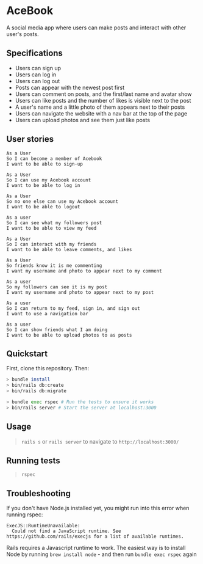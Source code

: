 # AceBook

A social media app where users can make posts and interact with other user's posts.

## Specifications

- Users can sign up
- Users can log in
- Users can log out
- Posts can appear with the newest post first
- Users can comment on posts, and the first/last name and avatar show
- Users can like posts and the number of likes is visible next to the post
- A user's name and a little photo of them appears next to their posts
- Users can navigate the website with a nav bar at the top of the page
- Users can upload photos and see them just like posts

## User stories

```
As a User
So I can become a member of Acebook
I want to be able to sign-up
```

```
As a User
So I can use my Acebook account
I want to be able to log in
```

```
As a User
So no one else can use my Acebook account
I want to be able to logout
```

```
As a user
So I can see what my followers post
I want to be able to view my feed
```

```
As a User
So I can interact with my friends
I want to be able to leave comments, and likes
```

```
As a User
So friends know it is me commenting
I want my username and photo to appear next to my comment
```

```
As a user
So my followers can see it is my post
I want my username and photo to appear next to my post
```

```
As a user
So I can return to my feed, sign in, and sign out
I want to use a navigation bar
```

```
As a user
So I can show friends what I am doing
I want to be able to upload photos to as posts
```

## Quickstart

First, clone this repository. Then:

```bash
> bundle install
> bin/rails db:create
> bin/rails db:migrate

> bundle exec rspec # Run the tests to ensure it works
> bin/rails server # Start the server at localhost:3000
```

## Usage

> `rails s` or `rails server`
to navigate to `http://localhost:3000/`

## Running tests

> `rspec`

## Troubleshooting

If you don't have Node.js installed yet, you might run into this error when running rspec:

```
ExecJS::RuntimeUnavailable:
  Could not find a JavaScript runtime. See https://github.com/rails/execjs for a list of available runtimes.
 ```

Rails requires a Javascript runtime to work. The easiest way is to install Node by running `brew install node` - and then run `bundle exec rspec` again
